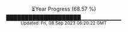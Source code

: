 <p align="center">
⏳Year Progress (68.57 %) <br>
████████████████████▁▁▁▁▁▁▁▁▁▁ <br>
<sub>Updated: Fri, 08 Sep 2023 06:20:22 GMT</sub>
</p>

